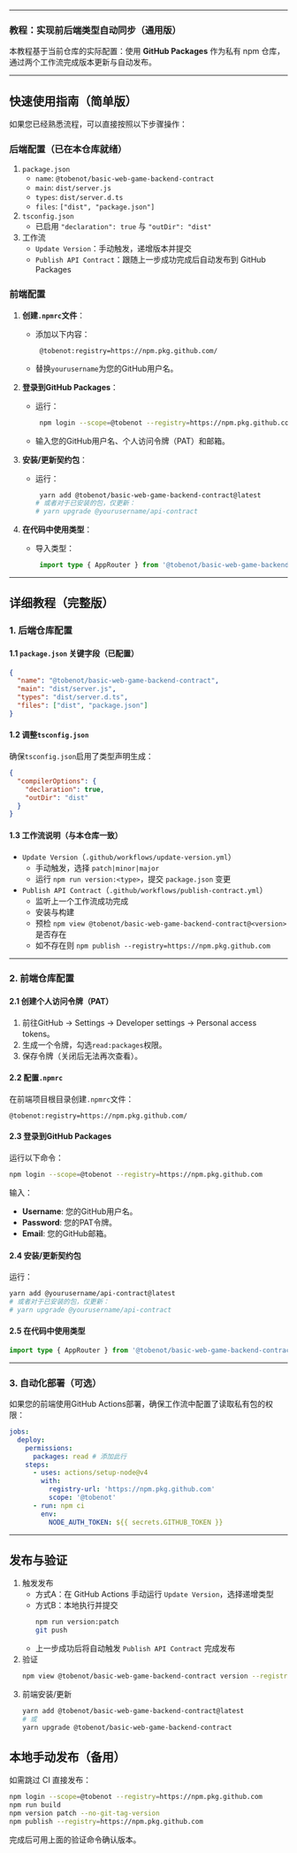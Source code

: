 
---

### **教程：实现前后端类型自动同步（通用版）**

本教程基于当前仓库的实际配置：使用 **GitHub Packages** 作为私有 npm 仓库，通过两个工作流完成版本更新与自动发布。

---

## **快速使用指南（简单版）**

如果您已经熟悉流程，可以直接按照以下步骤操作：

### **后端配置（已在本仓库就绪）**
1. `package.json`
   - `name`: `@tobenot/basic-web-game-backend-contract`
   - `main`: `dist/server.js`
   - `types`: `dist/server.d.ts`
   - `files`: `["dist", "package.json"]`
2. `tsconfig.json`
   - 已启用 `"declaration": true` 与 `"outDir": "dist"`
3. 工作流
   - `Update Version`：手动触发，递增版本并提交
   - `Publish API Contract`：跟随上一步成功完成后自动发布到 GitHub Packages

### **前端配置**
1. **创建`.npmrc`文件**：
   - 添加以下内容：
     ```
      @tobenot:registry=https://npm.pkg.github.com/
     ```
   - 替换`yourusername`为您的GitHub用户名。

2. **登录到GitHub Packages**：
   - 运行：
     ```bash
      npm login --scope=@tobenot --registry=https://npm.pkg.github.com
     ```
   - 输入您的GitHub用户名、个人访问令牌（PAT）和邮箱。

3. **安装/更新契约包**：
   - 运行：
     ```bash
      yarn add @tobenot/basic-web-game-backend-contract@latest
     # 或者对于已安装的包，仅更新：
     # yarn upgrade @yourusername/api-contract
     ```

4. **在代码中使用类型**：
   - 导入类型：
     ```typescript
      import type { AppRouter } from '@tobenot/basic-web-game-backend-contract';
     ```

---

## **详细教程（完整版）**

### **1. 后端仓库配置**
#### **1.1 `package.json` 关键字段（已配置）**
```json
{
  "name": "@tobenot/basic-web-game-backend-contract",
  "main": "dist/server.js",
  "types": "dist/server.d.ts",
  "files": ["dist", "package.json"]
}
```

#### **1.2 调整`tsconfig.json`**
确保`tsconfig.json`启用了类型声明生成：
```json
{
  "compilerOptions": {
    "declaration": true,
    "outDir": "dist"
  }
}
```

#### **1.3 工作流说明（与本仓库一致）**
- `Update Version`（`.github/workflows/update-version.yml`）
  - 手动触发，选择 `patch|minor|major`
  - 运行 `npm run version:<type>`，提交 `package.json` 变更
- `Publish API Contract`（`.github/workflows/publish-contract.yml`）
  - 监听上一个工作流成功完成
  - 安装与构建
  - 预检 `npm view @tobenot/basic-web-game-backend-contract@<version>` 是否存在
  - 如不存在则 `npm publish --registry=https://npm.pkg.github.com`

---

### **2. 前端仓库配置**
#### **2.1 创建个人访问令牌（PAT）**
1. 前往GitHub -> Settings -> Developer settings -> Personal access tokens。
2. 生成一个令牌，勾选`read:packages`权限。
3. 保存令牌（关闭后无法再次查看）。

#### **2.2 配置`.npmrc`**
在前端项目根目录创建`.npmrc`文件：
```
@tobenot:registry=https://npm.pkg.github.com/
```

#### **2.3 登录到GitHub Packages**
运行以下命令：
```bash
npm login --scope=@tobenot --registry=https://npm.pkg.github.com
```
输入：
- **Username**: 您的GitHub用户名。
- **Password**: 您的PAT令牌。
- **Email**: 您的GitHub邮箱。

#### **2.4 安装/更新契约包**
运行：
```bash
yarn add @yourusername/api-contract@latest
# 或者对于已安装的包，仅更新：
# yarn upgrade @yourusername/api-contract
```

#### **2.5 在代码中使用类型**
```typescript
import type { AppRouter } from '@tobenot/basic-web-game-backend-contract';
```

---

### **3. 自动化部署（可选）**
如果您的前端使用GitHub Actions部署，确保工作流中配置了读取私有包的权限：
```yaml
jobs:
  deploy:
    permissions:
      packages: read # 添加此行
    steps:
      - uses: actions/setup-node@v4
        with:
          registry-url: 'https://npm.pkg.github.com'
          scope: '@tobenot'
      - run: npm ci
        env:
          NODE_AUTH_TOKEN: ${{ secrets.GITHUB_TOKEN }}
```

---

## **发布与验证**
1. 触发发布
   - 方式A：在 GitHub Actions 手动运行 `Update Version`，选择递增类型
   - 方式B：本地执行并提交
     ```bash
     npm run version:patch
     git push
     ```
   - 上一步成功后将自动触发 `Publish API Contract` 完成发布
2. 验证
   ```bash
   npm view @tobenot/basic-web-game-backend-contract version --registry=https://npm.pkg.github.com
   ```
3. 前端安装/更新
   ```bash
   yarn add @tobenot/basic-web-game-backend-contract@latest
   # 或
   yarn upgrade @tobenot/basic-web-game-backend-contract
   ```

## **本地手动发布（备用）**
如需跳过 CI 直接发布：
```bash
npm login --scope=@tobenot --registry=https://npm.pkg.github.com
npm run build
npm version patch --no-git-tag-version
npm publish --registry=https://npm.pkg.github.com
```

完成后可用上面的验证命令确认版本。